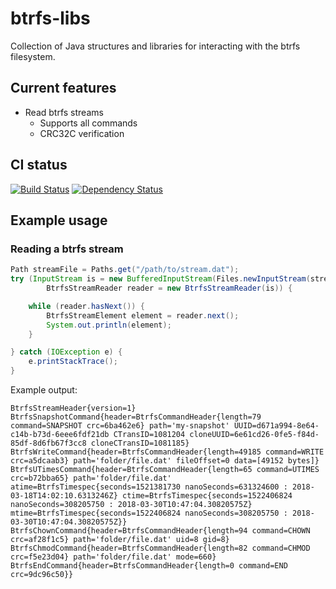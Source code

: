 # btrfs-libs

Collection of Java structures and libraries for interacting with the btrfs filesystem.

## Current features

* Read btrfs streams
  * Supports all commands
  * CRC32C verification

## CI status
[![Build Status](https://travis-ci.org/GMTA/btrfs-libs.svg?branch=master)](https://travis-ci.org/GMTA/btrfs-libs)
[![Dependency Status](https://www.versioneye.com/user/projects/58e8c684d6c98d004652f41a/badge.svg?style=flat-square)](https://www.versioneye.com/user/projects/58e8c684d6c98d004652f41a)

## Example usage

### Reading a btrfs stream

```java
Path streamFile = Paths.get("/path/to/stream.dat");
try (InputStream is = new BufferedInputStream(Files.newInputStream(streamFile));
        BtrfsStreamReader reader = new BtrfsStreamReader(is)) {

    while (reader.hasNext()) {
        BtrfsStreamElement element = reader.next();
        System.out.println(element);
    }

} catch (IOException e) {
    e.printStackTrace();
}
```

Example output:

```
BtrfsStreamHeader{version=1}
BtrfsSnapshotCommand{header=BtrfsCommandHeader{length=79 command=SNAPSHOT crc=6ba462e6} path='my-snapshot' UUID=d671a994-8e64-c14b-b73d-6eee6fdf21db CTransID=1081204 cloneUUID=6e61cd26-0fe5-f84d-85df-8d6fb67f3cc8 cloneCTransID=1081185}
BtrfsWriteCommand{header=BtrfsCommandHeader{length=49185 command=WRITE crc=a5dcaab3} path='folder/file.dat' fileOffset=0 data=[49152 bytes]}
BtrfsUTimesCommand{header=BtrfsCommandHeader{length=65 command=UTIMES crc=b72bba65} path='folder/file.dat' atime=BtrfsTimespec{seconds=1521381730 nanoSeconds=631324600 : 2018-03-18T14:02:10.6313246Z} ctime=BtrfsTimespec{seconds=1522406824 nanoSeconds=308205750 : 2018-03-30T10:47:04.30820575Z} mtime=BtrfsTimespec{seconds=1522406824 nanoSeconds=308205750 : 2018-03-30T10:47:04.30820575Z}}
BtrfsChownCommand{header=BtrfsCommandHeader{length=94 command=CHOWN crc=af28f1c5} path='folder/file.dat' uid=8 gid=8}
BtrfsChmodCommand{header=BtrfsCommandHeader{length=82 command=CHMOD crc=f5e23d04} path='folder/file.dat' mode=660}
BtrfsEndCommand{header=BtrfsCommandHeader{length=0 command=END crc=9dc96c50}}
```